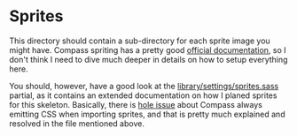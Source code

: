 
# Sprites

This directory should contain a sub-directory for each sprite image you might have. Compass spriting has a pretty good [official documentation](http://compass-style.org/help/tutorials/spriting/), so I don't think I need to dive much deeper in details on how to setup everything here.

You should, however, have a good look at the [library/settings/sprites.sass](../library/settings/sprites.sass) partial, as it contains an extended documentation on how I planed sprites for this skeleton. Basically, there is [hole issue](https://github.com/chriseppstein/compass/issues/1005) about Compass always emitting CSS when importing sprites, and that is pretty much explained and resolved in the file mentioned above.
